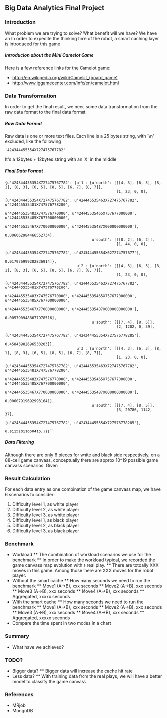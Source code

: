 ## Big Data Analytics Final Project

### Introduction

What problem we are trying to solve?
What benefit will we have?
We have an 
In order to expedite the thinking time of the robot, a smart caching layer is introduced for this game

##### Introducion about the Mini Camelot Game

Here is a few reference links for the Camelot game:
* http://en.wikipedia.org/wiki/Camelot_(board_game)
* http://www.iggamecenter.com/info/en/camelot.html

### Data Transformation

In order to get the final result, we need some data transformation from the raw data format to the final data format.

##### Raw Data Format

Raw data is one or more text files.
Each line is a 25 bytes string, with '\n' excluded, like the following
```
'424344455354X727475767782'
```
It's a 12bytes + 12bytes string with an 'X' in the middle

##### Final Data Format

```
{u'424344455354X727475767782': {u'1': {u'north': [[[4, 3], [6, 3], [8, 1], [8, 3], [6, 5], [8, 5], [6, 7], [8, 7]],
                                                  [1, 23, 0, 0],
                                                  [u'424344455354X727475767782', u'424445535463X727475767782', u'424445535481X747576778200',
                                                   u'424445535483X747576770000', u'424445535465X757677000000', u'424445535485X767700000000',
                                                   u'424445535467X770000000000', u'424445535487X000000000000'],
                                                  0.006062984466552734],
                                       u'south': [[[8, 2], [6, 2]],
                                                  [1, 44, 0, 0],
                                                  [u'424344455354X727475767782', u'424344455354X627274757677'],
                                                  0.017976999282836914]},
                                u'2': {u'north': [[[4, 3], [6, 3], [8, 1], [8, 3], [6, 5], [8, 5], [6, 7], [8, 7]],
                                                  [1, 23, 0, 0],
                                                  [u'424344455354X727475767782', u'424445535463X727475767782', u'424445535481X747576778200',
                                                   u'424445535483X747576770000', u'424445535465X757677000000', u'424445535485X767700000000',
                                                   u'424445535467X770000000000', u'424445535487X000000000000'],
                                                  0.0057909488677978516],
                                       u'south': [[[7, 4], [8, 5]],
                                                  [2, 1202, 0, 39],
                                                  [u'424344455354X727475767782', u'424344455354X727576778285'],
                                                  0.45843982696533203]},
                                u'3': {u'north': [[[4, 3], [6, 3], [8, 1], [8, 3], [6, 5], [8, 5], [6, 7], [8, 7]],
                                                  [1, 23, 0, 0],
                                                  [u'424344455354X727475767782', u'424445535463X727475767782', u'424445535481X747576778200',
                                                   u'424445535483X747576770000', u'424445535465X757677000000', u'424445535485X767700000000',
                                                   u'424445535467X770000000000', u'424445535487X000000000000'],
                                                  0.006079196929931641],
                                       u'south': [[[7, 4], [8, 5]],
                                                  [3, 20786, 1142, 37],
                                                  [u'424344455354X727475767782', u'424344455354X727576778285'],
                                                  6.91152811050415]}}}``
```

##### Data Filtering

Although there are only 6 pieces for white and black side respectively, on a 88-cell game canvass, 
conceptually there are approx 10^19 possible game canvass scenarios. Given 

### Result Calculation
 
For each data entry as one combination of the game canvass map, we have 6 scenarios to consider:
1. Difficulty level 1, as white player
2. Difficulty level 2, as white player
3. Difficulty level 3, as white player
4. Difficulty level 1, as black player
5. Difficulty level 2, as black player
6. Difficulty level 3, as black player

### Benchmark

* Workload
** The combination of workload scenarios we use for the benchmark
** In order to make the workload typical, we recorded the game canvass map evolution with a real play.
** There are totoally XXX moves in this game. Among those there are XXX moves for the robot player.
* Without the smart cache
** How many seconds we need to run the benchmark
** Move1 (A->B), xxx seconds
** Move2 (A->B), xxx seconds
** Move3 (A->B), xxx seconds
** Move4 (A->B), xxx seconds
** Aggregated, xxxxx seconds
* With the smart cache
** How many seconds we need to run the benchmark
** Move1 (A->B), xxx seconds
** Move2 (A->B), xxx seconds
** Move3 (A->B), xxx seconds
** Move4 (A->B), xxx seconds
** Aggregated, xxxxx seconds
* Compare the time spent in two modes in a chart

### Summary
* What have we achieved?

### TODO?
* Bigger data?
** Bigger data will increase the cache hit rate
* Less data?
** With training data from the real plays, we will have a better model to classify the game canvass

### References
* MRjob
* MongoDB

